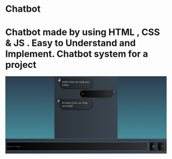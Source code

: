 # Chatbot
<h1>Chatbot made by using HTML , CSS & JS . Easy to Understand and Implement. Chatbot system for a project

</h1>
<img align="right" alt="coding" width="1500" src="https://github.com/strikerdev35/Chatbot/blob/main/chatbot.png">
